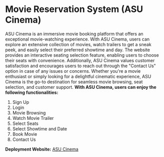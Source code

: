 # Movie Reservation System (**ASU Cinema**)
ASU Cinema is an immersive movie booking platform that offers an exceptional movie-watching experience. With ASU Cinema, users can explore an extensive collection of movies, watch trailers to get a sneak peek, and easily select their preferred showtime and day. The website provides an interactive seating selection feature, enabling users to choose their seats with convenience. Additionally, ASU Cinema values customer satisfaction and encourages users to reach out through the "Contact Us" option in case of any issues or concerns. Whether you're a movie enthusiast or simply looking for a delightful cinematic experience, ASU Cinema is the go-to destination for seamless movie browsing, seat selection, and customer support.
**With ASU Cinema, users can enjoy the following functionalities:**
1. Sign Up
2. Login
3. Movie Browsing
4. Watch Movie Trailer
5. Select Seats
6. Select Showtime and Date
7. Book Movie
8. Contact Us

**Deployment Website:** [ASU Cinema](http://yehia11.pythonanywhere.com)
